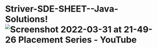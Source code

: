 # Striver-SDE-SHEET--Java-Solutions!![Screenshot 2022-03-31 at 21-49-26 Placement Series - YouTube](https://user-images.githubusercontent.com/85099922/161102963-346fdb58-1b96-48f3-b50b-405bcede0aa9.png)

